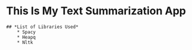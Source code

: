 # **This Is My Text Summarization App**
    ## *List of Libraries Used*
        * Spacy
        * Heapq
        * Nltk
        

